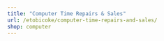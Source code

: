 ```yaml
---
title: "Computer Time Repairs & Sales"
url: /etobicoke/computer-time-repairs-and-sales/
shop: computer
---
```


